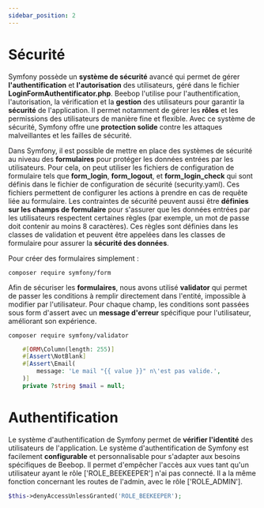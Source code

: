 ```yaml
---
sidebar_position: 2
---
```


# Sécurité

Symfony possède un **système de sécurité** avancé qui permet de gérer **l'authentification** et **l'autorisation** des utilisateurs, géré dans le fichier **LoginFormAuthentificator.php**. Beebop l'utilise pour l'authentification, l'autorisation, la vérification et la **gestion** des utilisateurs pour garantir la **sécurité** de l'application. Il permet notamment de gérer les **rôles** et les permissions des utilisateurs de manière fine et flexible. Avec ce système de sécurité, Symfony offre une **protection solide** contre les attaques malveillantes et les failles de sécurité.

Dans Symfony, il est possible de mettre en place des systèmes de sécurité au niveau des **formulaires** pour protéger les données entrées par les utilisateurs. Pour cela, on peut utiliser les fichiers de configuration de formulaire tels que **form_login**, **form_logout**, et **form_login_check** qui sont définis dans le fichier de configuration de sécurité (security.yaml). Ces fichiers permettent de configurer les actions à prendre en cas de requête liée au formulaire. Les contraintes de sécurité peuvent aussi être **définies sur les champs de formulaire** pour s'assurer que les données entrées par les utilisateurs respectent certaines règles (par exemple, un mot de passe doit contenir au moins 8 caractères). Ces règles sont définies dans les classes de validation et peuvent être appelées dans les classes de formulaire pour assurer la **sécurité des données**.

Pour créer des formulaires simplement :

```
composer require symfony/form
```

Afin de sécuriser les **formulaires**, nous avons utilisé **validator** qui permet de passer les conditions à remplir directement dans l'entité, impossible à modifier par l'utilisateur. Pour chaque champ, les conditions sont passées sous form d'assert avec un **message d'erreur** spécifique pour l'utilisateur, améliorant son expérience.

```
composer require symfony/validator
```

```php title='/pages/Beekeeper.php'
    #[ORM\Column(length: 255)]
    #[Assert\NotBlank]
    #[Assert\Email(
        message: 'Le mail "{{ value }}" n\'est pas valide.',
    )]
    private ?string $mail = null;

```

# Authentification

Le système d'authentification de Symfony permet de **vérifier l'identité** des utilisateurs de l'application. Le système d'authentification de Symfony est facilement **configurable** et personnalisable pour s'adapter aux besoins spécifiques de Beebop. Il permet d'empêcher l'accès aux vues tant qu'un utilisateur ayant le rôle ['ROLE_BEEKEEPER'] n'ai pas connecté. Il a la même fonction concernant les routes de l'admin, avec le rôle ['ROLE_ADMIN'].

```php title="/pages/BeekeeperController.php"
$this->denyAccessUnlessGranted('ROLE_BEEKEEPER');
```
